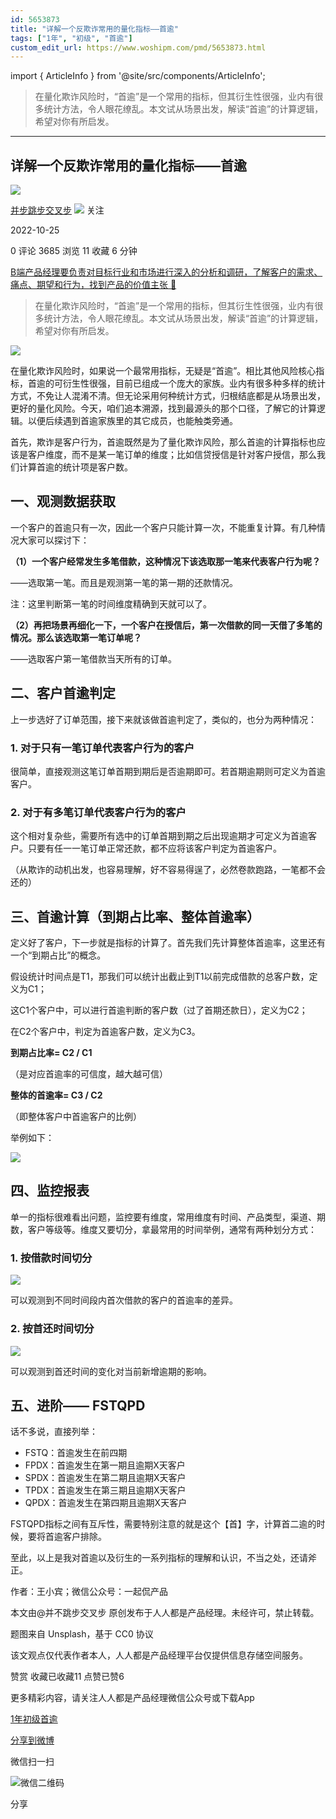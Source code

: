 ```yaml
---
id: 5653873
title: "详解一个反欺诈常用的量化指标——首逾"
tags: ["1年", "初级", "首逾"]
custom_edit_url: https://www.woshipm.com/pmd/5653873.html
---
```

import { ArticleInfo } from '@site/src/components/ArticleInfo';

<ArticleInfo
    author="并步跳步交叉步"
    authorLink="https://www.woshipm.com/u/171732"
    published="2022-10-25"
    views={3685}
    comments={0}
    collects={11}
/>

> 在量化欺诈风险时，“首逾”是一个常用的指标，但其衍生性很强，业内有很多统计方法，令人眼花缭乱。本文试从场景出发，解读“首逾”的计算逻辑，希望对你有所启发。

---

## 详解一个反欺诈常用的量化指标——首逾

[![](https://static.woshipm.com/view/2022112010373885653.jpeg?imageView2/1/w/72/h/72/q/100)](https://www.woshipm.com/u/171732)

[并步跳步交叉步](https://www.woshipm.com/u/171732) ![](https://static.woshipm.com/tag/1101_1@2x.png) 关注

2022-10-25

0 评论 3685 浏览 11 收藏 6 分钟

[B端产品经理要负责对目标行业和市场进行深入的分析和调研，了解客户的需求、痛点、期望和行为，找到产品的价值主张 🔗](https://ke.qidianla.com/courses/bcpm)

> 在量化欺诈风险时，“首逾”是一个常用的指标，但其衍生性很强，业内有很多统计方法，令人眼花缭乱。本文试从场景出发，解读“首逾”的计算逻辑，希望对你有所启发。

![](https://image.woshipm.com/wp-files/2022/10/3WKKTeITfLLzMp2tXD1L.jpg)

在量化欺诈风险时，如果说一个最常用指标，无疑是“首逾”。相比其他风险核心指标，首逾的可衍生性很强，目前已组成一个庞大的家族。业内有很多种多样的统计方式，不免让人混淆不清。但无论采用何种统计方式，归根结底都是从场景出发，更好的量化风险。今天，咱们追本溯源，找到最源头的那个口径，了解它的计算逻辑。以便后续遇到首逾家族里的其它成员，也能触类旁通。

首先，欺诈是客户行为，首逾既然是为了量化欺诈风险，那么首逾的计算指标也应该是客户维度，而不是某一笔订单的维度；比如信贷授信是针对客户授信，那么我们计算首逾的统计项是客户数。

## 一、观测数据获取

一个客户的首逾只有一次，因此一个客户只能计算一次，不能重复计算。有几种情况大家可以探讨下：

**（1）一个客户经常发生多笔借款，这种情况下该选取那一笔来代表客户行为呢？**

——选取第一笔。而且是观测第一笔的第一期的还款情况。

注：这里判断第一笔的时间维度精确到天就可以了。

**（2）再把场景再细化一下，一个客户在授信后，第一次借款的同一天借了多笔的情况。那么该选取第一笔订单呢？**

——选取客户第一笔借款当天所有的订单。

## 二、客户首逾判定

上一步选好了订单范围，接下来就该做首逾判定了，类似的，也分为两种情况：

### 1\. 对于只有一笔订单代表客户行为的客户

很简单，直接观测这笔订单首期到期后是否逾期即可。若首期逾期则可定义为首逾客户。

### 2\. 对于有多笔订单代表客户行为的客户

这个相对复杂些，需要所有选中的订单首期到期之后出现逾期才可定义为首逾客户。只要有任一一笔订单正常还款，都不应将该客户判定为首逾客户。

（从欺诈的动机出发，也容易理解，好不容易得逞了，必然卷款跑路，一笔都不会还的）

## 三、首逾计算（到期占比率、整体首逾率）

定义好了客户，下一步就是指标的计算了。首先我们先计算整体首逾率，这里还有一个“到期占比”的概念。

假设统计时间点是T1，那我们可以统计出截止到T1以前完成借款的总客户数，定义为C1；

这C1个客户中，可以进行首逾判断的客户数（过了首期还款日），定义为C2；

在C2个客户中，判定为首逾客户数，定义为C3。

**到期占比率= C2 / C1**

（是对应首逾率的可信度，越大越可信）

**整体的首逾率= C3 / C2**

（即整体客户中首逾客户的比例）

举例如下：

![](https://image.woshipm.com/wp-files/2022/10/ug9HFH8qmVg8s0XfJbS2.png)

## 四、监控报表

单一的指标很难看出问题，监控要有维度，常用维度有时间、产品类型，渠道、期数，客户等级等。维度又要切分，拿最常用的时间举例，通常有两种划分方式：

### 1\. 按借款时间切分

![](https://image.woshipm.com/wp-files/2022/10/SY26HFY1EPhCwFzT4YUu.png)

可以观测到不同时间段内首次借款的客户的首逾率的差异。

### 2\. 按首还时间切分

![](https://image.woshipm.com/wp-files/2022/10/4SFiwndzwbnivr9ZAa02.png)

可以观测到首还时间的变化对当前新增逾期的影响。

## 五、进阶—— FSTQPD

话不多说，直接列举：

*   FSTQ：首逾发生在前四期
*   FPDX：首逾发生在第一期且逾期X天客户
*   SPDX：首逾发生在第二期且逾期X天客户
*   TPDX：首逾发生在第三期且逾期X天客户
*   QPDX：首逾发生在第四期且逾期X天客户

FSTQPD指标之间有互斥性，需要特别注意的就是这个【首】字，计算首二逾的时候，要将首逾客户排除。

至此，以上是我对首逾以及衍生的一系列指标的理解和认识，不当之处，还请斧正。

作者：王小宾；微信公众号：一起侃产品

本文由@并不跳步交叉步 原创发布于人人都是产品经理。未经许可，禁止转载。

题图来自 Unsplash，基于 CC0 协议

该文观点仅代表作者本人，人人都是产品经理平台仅提供信息存储空间服务。

赞赏 收藏已收藏11 点赞已赞6

更多精彩内容，请关注人人都是产品经理微信公众号或下载App

[1年](https://www.woshipm.com/tag/1%e5%b9%b4)[初级](https://www.woshipm.com/tag/%e5%88%9d%e7%ba%a7)[首逾](https://www.woshipm.com/tag/%e9%a6%96%e9%80%be)

[分享到微博](https://service.weibo.com/share/share.php?appkey=2775287854&title=详解一个反欺诈常用的量化指标——首逾&url=https://www.woshipm.com/pmd/5653873.html&pic=https://image.woshipm.com/wp-files/2022/10/3WKKTeITfLLzMp2tXD1L.jpg)

微信扫一扫

![微信二维码](https://api.pwmqr.com/qrcode/create/?url=https://www.woshipm.com/pmd/5653873.html)

分享